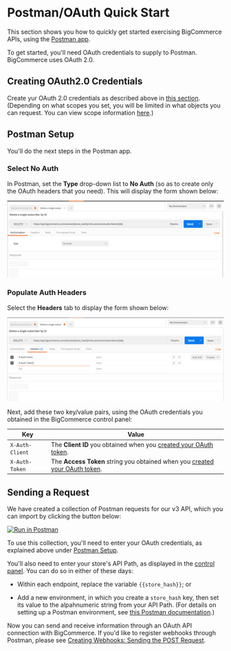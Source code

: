 # <span class="jumptarget"> Postman/OAuth Quick Start </span>

This section shows you how to quickly get started exercising BigCommerce APIs, using the [Postman app](https://www.getpostman.com/).

To get started, you'll need OAuth credentials to supply to Postman. BigCommerce uses OAuth 2.0. 

## <span class="jumptarget"> Creating OAuth2.0 Credentials </span>

Create yur OAuth 2.0 credentials as described above in [this section](#cp_oauth_get). (Depending on what scopes you set, you will be limited in what objects you can request. You can view scope information [here](/api/#oauth-scopes).)

## <span class="jumptarget"> Postman Setup </span>

You'll do the next steps in the Postman app.

### <span class="jumptarget"> Select No Auth </span>

In Postman, set the **Type** drop-down list to **No Auth** (so as to create only the OAuth headers that you need). This will display the form shown below:

![](../assets/postman-noauth.png)

### <span class="jumptarget"> Populate Auth Headers </span>

Select the **Headers** tab to display the form shown below: 

![](../assets/postman-headers.png)

Next, add these two key/value pairs, using the OAuth credentials you obtained in the BigCommerce control panel:

| Key | Value |
|---|---|
| `X-Auth-Client` | The **Client ID** you obtained when you [created your OAuth token](/#cp_oauth_get). |
| `X-Auth-Token` | The **Access Token** string you obtained when you [created your OAuth token](#cp_oauth_get). |


## <span class="jumptarget" id="post_setup"> Sending a Request </span>

We have created a collection of Postman requests for our v3 API, which you can import by clicking the button below:

[![Run in Postman](https://run.pstmn.io/button.svg)](https://app.getpostman.com/run-collection/0911a7fefbc14ed2e4cb)

To use this collection, you'll need to enter your OAuth credentials, as explained above under [Postman Setup](#post_setup).
 
You'll also need to enter your store's API Path, as displayed in the [control panel](#cp_oauth_get). You can do so in either of these days:

* Within each endpoint, replace the variable `{{store_hash}}`; or 

* Add a new environment, in which you create a  `store_hash` key, then set its value to the alpahnumeric string from your API Path. (For&#160;details on setting up a Postman environment, see [this Postman documentation](https://www.getpostman.com/docs/environments).)

Now you can send and receive information through an OAuth API connection with BigCommerce. If you'd like to register webhooks through Postman, please see [Creating Webhooks: Sending the POST Request](/api/#creating-webhooks-sending-the-post-request). 


